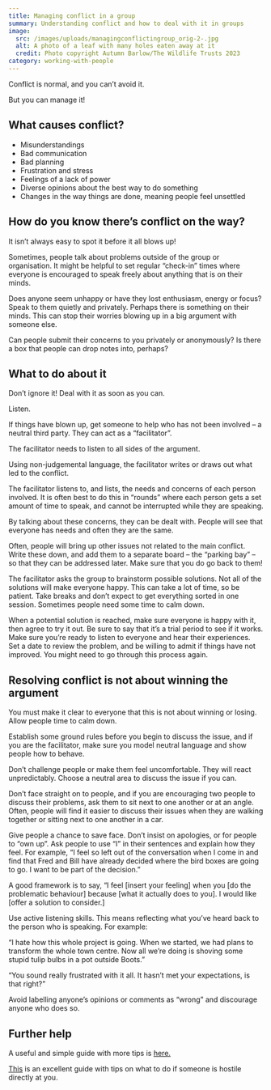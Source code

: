 ```yaml
---
title: Managing conflict in a group
summary: Understanding conflict and how to deal with it in groups
image:
  src: /images/uploads/managingconflictingroup_orig-2-.jpg
  alt: A photo of a leaf with many holes eaten away at it
  credit: Photo copyright Autumn Barlow/The Wildlife Trusts 2023
category: working-with-people
---
```

Conflict is normal, and you can’t avoid it.


But you can manage it!



## What causes conflict?



* Misunderstandings
* Bad communication
* Bad planning
* Frustration and stress
* Feelings of a lack of power
* Diverse opinions about the best way to do something
* Changes in the way things are done, meaning people feel unsettled



## How do you know there’s conflict on the way?



It isn’t always easy to spot it before it all blows up!


Sometimes, people talk about problems outside of the group or organisation. It might be helpful to set regular “check-in” times where everyone is encouraged to speak freely about anything that is on their minds.


Does anyone seem unhappy or have they lost enthusiasm, energy or focus? Speak to them quietly and privately. Perhaps there is something on their minds. This can stop their worries blowing up in a big argument with someone else.


Can people submit their concerns to you privately or anonymously? Is there a box that people can drop notes into, perhaps?



## What to do about it



Don’t ignore it! Deal with it as soon as you can.


Listen.


If things have blown up, get someone to help who has not been involved – a neutral third party. They can act as a “facilitator”.


The facilitator needs to listen to all sides of the argument.


Using non-judgemental language, the facilitator writes or draws out what led to the conflict.


The facilitator listens to, and lists, the needs and concerns of each person involved. It is often best to do this in “rounds” where each person gets a set amount of time to speak, and cannot be interrupted while they are speaking.


By talking about these concerns, they can be dealt with. People will see that everyone has needs and often they are the same.


Often, people will bring up other issues not related to the main conflict. Write these down, and add them to a separate board – the “parking bay” – so that they can be addressed later. Make sure that you do go back to them!


The facilitator asks the group to brainstorm possible solutions. Not all of the solutions will make everyone happy. This can take a lot of time, so be patient. Take breaks and don’t expect to get everything sorted in one session. Sometimes people need some time to calm down.


When a potential solution is reached, make sure everyone is happy with it, then agree to try it out. Be sure to say that it’s a trial period to see if it works. Make sure you’re ready to listen to everyone and hear their experiences. Set a date to review the problem, and be willing to admit if things have not improved. You might need to go through this process again.





## Resolving conflict is not about winning the argument



You must make it clear to everyone that this is not about winning or losing.
Allow people time to calm down.


Establish some ground rules before you begin to discuss the issue, and if you are the facilitator, make sure you model neutral language and show people how to behave.


Don’t challenge people or make them feel uncomfortable. They will react unpredictably.
Choose a neutral area to discuss the issue if you can.


Don’t face straight on to people, and if you are encouraging two people to discuss their problems, ask them to sit next to one another or at an angle. Often, people will find it easier to discuss their issues when they are walking together or sitting next to one another in a car.


Give people a chance to save face. Don’t insist on apologies, or for people to “own up”.
Ask people to use “I” in their sentences and explain how they feel. For example, “I feel so left out of the conversation when I come in and find that Fred and Bill have already decided where the bird boxes are going to go. I want to be part of the decision.”


A good framework is to say, “I feel [insert your feeling] when you [do the problematic behaviour] because [what it actually does to you]. I would like [offer a solution to consider.]


Use active listening skills. This means reflecting what you’ve heard back to the person who is speaking. For example:


“I hate how this whole project is going. When we started, we had plans to transform the whole town centre. Now all we’re doing is shoving some stupid tulip bulbs in a pot outside Boots.”


“You sound really frustrated with it all. It hasn’t met your expectations, is that right?”


Avoid labelling anyone’s opinions or comments as “wrong” and discourage anyone who does so.



## Further help



A useful and simple guide with more tips is [here.](https://www.clarke.edu/campus-life/health-wellness/counseling/articles-advice/tips-for-managing-conflict/)


[This](https://www.doc.govt.nz/get-involved/run-a-project/community-project-guidelines/manage-conflict-in-a-group/) is an excellent guide with tips on what to do if someone is hostile directly at you.
